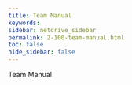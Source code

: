 ```yaml
---
title: Team Manual
keywords:
sidebar: netdrive_sidebar
permalink: 2-100-team-manual.html
toc: false
hide_sidebar: false
---
```


Team Manual

